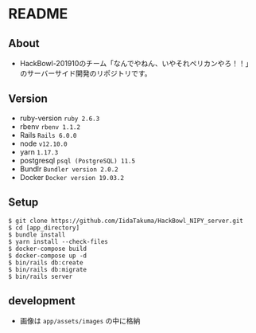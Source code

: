 # README

## About
* HackBowl-201910のチーム「なんでやねん、いやそれペリカンやろ！！」のサーバーサイド開発のリポジトリです。


## Version
* ruby-version `ruby 2.6.3`
* rbenv `rbenv 1.1.2`
* Rails `Rails 6.0.0`
* node `v12.10.0`
* yarn `1.17.3`
* postgresql `psql (PostgreSQL) 11.5`
* Bundlr `Bundler version 2.0.2`
* Docker `Docker version 19.03.2`

## Setup
```
$ git clone https://github.com/IidaTakuma/HackBowl_NIPY_server.git
$ cd [app_directory]
$ bundle install
$ yarn install --check-files
$ docker-compose build
$ docker-compose up -d
$ bin/rails db:create
$ bin/rails db:migrate
$ bin/rails server
```

## development
* 画像は ` app/assets/images ` の中に格納